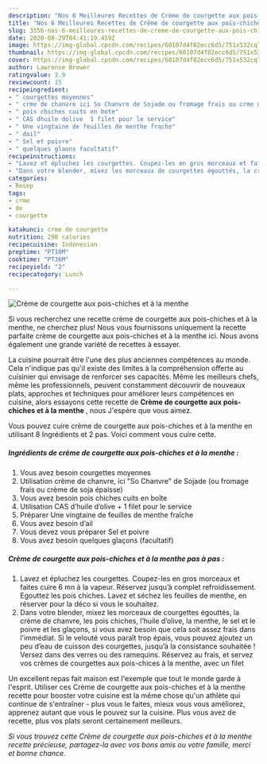 ```yaml
---
description: "Nos 6 Meilleures Recettes de Crème de courgette aux pois-chiches et à la menthe"
title: "Nos 6 Meilleures Recettes de Crème de courgette aux pois-chiches et à la menthe"
slug: 3556-nos-6-meilleures-recettes-de-creme-de-courgette-aux-pois-chiches-et-a-la-menthe
date: 2020-08-29T04:41:19.459Z
image: https://img-global.cpcdn.com/recipes/60107d4f82ecc6d5/751x532cq70/creme-de-courgette-aux-pois-chiches-et-a-la-menthe-photo-principale-de-la-recette.jpg
thumbnail: https://img-global.cpcdn.com/recipes/60107d4f82ecc6d5/751x532cq70/creme-de-courgette-aux-pois-chiches-et-a-la-menthe-photo-principale-de-la-recette.jpg
cover: https://img-global.cpcdn.com/recipes/60107d4f82ecc6d5/751x532cq70/creme-de-courgette-aux-pois-chiches-et-a-la-menthe-photo-principale-de-la-recette.jpg
author: Lawrence Brewer
ratingvalue: 3.9
reviewcount: 15
recipeingredient:
- " courgettes moyennes"
- " crme de chanvre ici So Chanvre de Sojade ou fromage frais ou crme de soja paisse"
- " pois chiches cuits en bote"
- " CAS dhuile dolive  1 filet pour le service"
- " Une vingtaine de feuilles de menthe frache"
- " dail"
- " Sel et poivre"
- " quelques glaons facultatif"
recipeinstructions:
- "Lavez et épluchez les courgettes. Coupez-les en gros morceaux et faites cuire 6 mn à la vapeur. Réservez jusqu’à complet refroidissement. Egouttez les pois chiches. Lavez et séchez les feuilles de menthe, en réserver pour la déco si vous le souhaitez."
- "Dans votre blender, mixez les morceaux de courgettes égouttés, la crème de chanvre, les pois chiches, l’huile d’olive, la menthe, le sel et le poivre et les glaçons, si vous avez besoin que cela soit assez frais dans l&#39;immédiat. Si le velouté vous paraît trop épais, vous pouvez ajoutez un peu d’eau de cuisson des courgettes, jusqu’à la consistance souhaitée ! Versez dans des verres ou des ramequins. Réservez au frais, et servez vos crèmes de courgettes aux pois-chices à la menthe, avec un filet"
categories:
- Resep
tags:
- crme
- de
- courgette

katakunci: crme de courgette 
nutrition: 298 calories
recipecuisine: Indonesian
preptime: "PT10M"
cooktime: "PT36M"
recipeyield: "2"
recipecategory: Lunch

---
```



![Crème de courgette aux pois-chiches et à la menthe](https://img-global.cpcdn.com/recipes/60107d4f82ecc6d5/751x532cq70/creme-de-courgette-aux-pois-chiches-et-a-la-menthe-photo-principale-de-la-recette.jpg)

Si vous recherchez une recette crème de courgette aux pois-chiches et à la menthe, ne cherchez plus! Nous vous fournissons uniquement la recette parfaite crème de courgette aux pois-chiches et à la menthe ici. Nous avons également une grande variété de recettes à essayer.

La cuisine pourrait être l'une des plus anciennes compétences au monde. Cela n'indique pas qu'il existe des limites à la compréhension offerte au cuisinier qui envisage de renforcer ses capacités. Même les meilleurs chefs, même les professionnels, peuvent constamment découvrir de nouveaux plats, approches et techniques pour améliorer leurs compétences en cuisine, alors essayons cette recette de <strong> Crème de courgette aux pois-chiches et à la menthe </strong>, nous J'espère que vous aimez.

<!--inarticleads1-->

Vous pouvez cuire crème de courgette aux pois-chiches et à la menthe en utilisant 8 Ingrédients et 2 pas. Voici comment vous cuire cette.

##### Ingrédients de crème de courgette aux pois-chiches et à la menthe :

1. Vous avez besoin  courgettes moyennes
1. Utilisation  crème de chanvre, ici &#34;So Chanvre&#34; de Sojade (ou fromage frais ou crème de soja épaisse)
1. Vous avez besoin  pois chiches cuits en boîte
1. Utilisation  CAS d’huile d’olive + 1 filet pour le service
1. Préparer  Une vingtaine de feuilles de menthe fraîche
1. Vous avez besoin  d’ail
1. Vous devez vous préparer  Sel et poivre
1. Vous avez besoin  quelques glaçons (facultatif)




<!--inarticleads2-->

##### Crème de courgette aux pois-chiches et à la menthe pas à pas :

1. Lavez et épluchez les courgettes. Coupez-les en gros morceaux et faites cuire 6 mn à la vapeur. Réservez jusqu’à complet refroidissement. Egouttez les pois chiches. Lavez et séchez les feuilles de menthe, en réserver pour la déco si vous le souhaitez.
1. Dans votre blender, mixez les morceaux de courgettes égouttés, la crème de chanvre, les pois chiches, l’huile d’olive, la menthe, le sel et le poivre et les glaçons, si vous avez besoin que cela soit assez frais dans l&#39;immédiat. Si le velouté vous paraît trop épais, vous pouvez ajoutez un peu d’eau de cuisson des courgettes, jusqu’à la consistance souhaitée ! Versez dans des verres ou des ramequins. Réservez au frais, et servez vos crèmes de courgettes aux pois-chices à la menthe, avec un filet




<!--inarticleads1-->

<p>
Un excellent repas fait maison est l'exemple que tout le monde garde à l'esprit. Utiliser ces Crème de courgette aux pois-chiches et à la menthe recette pour booster votre cuisine est la même chose qu'un athlète qui continue de s'entraîner - plus vous le faites, mieux vous vous améliorez, apprenez autant que vous le pouvez sur la cuisine. Plus vous avez de recette, plus vos plats seront certainement meilleurs.
</p>

<p>
<i>Si vous trouvez cette Crème de courgette aux pois-chiches et à la menthe recette précieuse, partagez-la avec vos bons amis ou votre famille, merci et bonne chance.</i>
</p>
